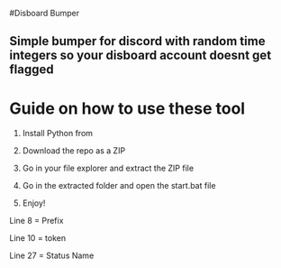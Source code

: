 #Disboard Bumper

## Simple bumper for discord with random time integers so your disboard account doesnt get flagged

# Guide on how to use these tool

1. Install Python from

2. Download the repo as a ZIP

3. Go in your file explorer and extract the ZIP file

4. Go in the extracted folder and open the start.bat file

5. Enjoy!

Line 8 = Prefix 

Line 10 = token 

Line 27 = Status Name
